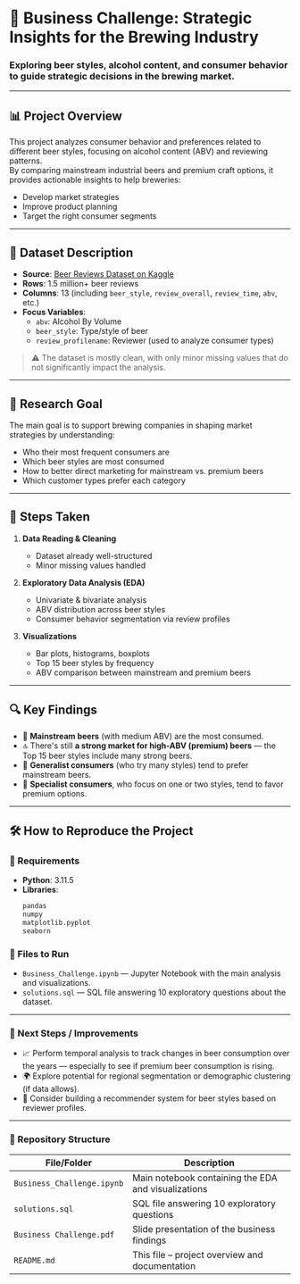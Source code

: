 # 🍺 Business Challenge: Strategic Insights for the Brewing Industry

### Exploring beer styles, alcohol content, and consumer behavior to guide strategic decisions in the brewing market.

---

## 📊 Project Overview

This project analyzes consumer behavior and preferences related to different beer styles, focusing on alcohol content (ABV) and reviewing patterns.  
By comparing mainstream industrial beers and premium craft options, it provides actionable insights to help breweries:

- Develop market strategies
- Improve product planning
- Target the right consumer segments

---

## 📁 Dataset Description

- **Source**: [Beer Reviews Dataset on Kaggle](https://www.kaggle.com/datasets/rdoume/beerreviews)
- **Rows**: 1.5 million+ beer reviews  
- **Columns**: 13 (including `beer_style`, `review_overall`, `review_time`, `abv`, etc.)
- **Focus Variables**:  
  - `abv`: Alcohol By Volume  
  - `beer_style`: Type/style of beer  
  - `review_profilename`: Reviewer (used to analyze consumer types)

> ⚠️ The dataset is mostly clean, with only minor missing values that do not significantly impact the analysis.

---

## 🎯 Research Goal

The main goal is to support brewing companies in shaping market strategies by understanding:

- Who their most frequent consumers are
- Which beer styles are most consumed
- How to better direct marketing for mainstream vs. premium beers
- Which customer types prefer each category

---

## 🧪 Steps Taken

1. **Data Reading & Cleaning**
   - Dataset already well-structured
   - Minor missing values handled

2. **Exploratory Data Analysis (EDA)**
   - Univariate & bivariate analysis
   - ABV distribution across beer styles
   - Consumer behavior segmentation via review profiles

3. **Visualizations**
   - Bar plots, histograms, boxplots
   - Top 15 beer styles by frequency
   - ABV comparison between mainstream and premium beers

---

## 🔍 Key Findings

- 🍺 **Mainstream beers** (with medium ABV) are the most consumed.
- 🔝 There's still **a strong market for high-ABV (premium) beers** — the Top 15 beer styles include many strong beers.
- 👥 **Generalist consumers** (who try many styles) tend to prefer mainstream beers.
- 🎯 **Specialist consumers**, who focus on one or two styles, tend to favor premium options.

---

## 🛠️ How to Reproduce the Project

### 🐍 Requirements

- **Python**: 3.11.5  
- **Libraries**:
  ```python
  pandas
  numpy
  matplotlib.pyplot
  seaborn


### 🧾 Files to Run

- `Business_Challenge.ipynb` — Jupyter Notebook with the main analysis and visualizations.
- `solutions.sql` — SQL file answering 10 exploratory questions about the dataset.

---

### 🔮 Next Steps / Improvements

- 📈 Perform temporal analysis to track changes in beer consumption over the years — especially to see if premium beer consumption is rising.
- 🌍 Explore potential for regional segmentation or demographic clustering (if data allows).
- 🤖 Consider building a recommender system for beer styles based on reviewer profiles.

---

### 📂 Repository Structure

| File/Folder               | Description                                         |
|---------------------------|-----------------------------------------------------|
| `Business_Challenge.ipynb` | Main notebook containing the EDA and visualizations |
| `solutions.sql`           | SQL file answering 10 exploratory questions          |
| `Business Challenge.pdf`  | Slide presentation of the business findings         |
| `README.md`               | This file – project overview and documentation      |

